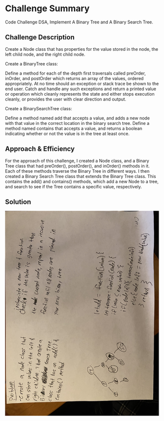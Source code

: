 # Challenge Summary
Code Challenge DSA, Implement A Binary Tree and A Binary Search Tree.

## Challenge Description
Create a Node class that has properties for the value stored in the node, the left child node, and the right child node.

Create a BinaryTree class:

Define a method for each of the depth first traversals called preOrder, inOrder, and postOrder which returns an array of the values, ordered appropriately.
At no time should an exception or stack trace be shown to the end user. Catch and handle any such exceptions and return a printed value or operation which cleanly represents the state and either stops execution cleanly, or provides the user with clear direction and output.

Create a BinarySearchTree class:

Define a method named add that accepts a value, and adds a new node with that value in the correct location in the binary search tree.
Define a method named contains that accepts a value, and returns a boolean indicating whether or not the value is in the tree at least once.

## Approach & Efficiency
For the approach of this challenge, I created a Node class, and a Binary Tree class that had preOrder(), postOrder(), and inOrder() methods in it. Each of these methods traverse the Binary Tree in different ways. I then created a Binary Search Tree class that extends the Binary Tree class. This contains the add() and contains() methods, which add a new Node to a tree, and search to see if the Tree contains a specific value, respectively.

## Solution
![Code Challenge DSA: Tree Image](IMG_0110.jpg)
